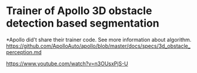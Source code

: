 # Trainer of Apollo 3D obstacle detection based segmentation
 *Apollo did't share their trainer code.
See more information about algorithm.
https://github.com/ApolloAuto/apollo/blob/master/docs/specs/3d_obstacle_perception.md

https://www.youtube.com/watch?v=n3OUsxPjS-U
